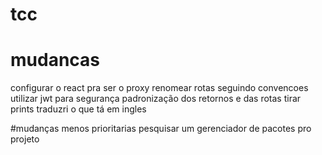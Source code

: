 # tcc


# mudancas 

configurar o react pra ser o proxy
renomear rotas seguindo convencoes 
utilizar jwt para segurança
padronização dos retornos e das rotas
tirar prints
traduzri o que tá em ingles

#mudanças menos prioritarias
pesquisar um gerenciador de pacotes pro projeto
